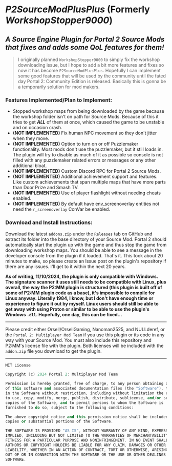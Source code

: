 # ***P2SourceModPlusPlus*** (Formerly ***WorkshopStopper9000***)

## ***A Source Engine Plugin for Portal 2 Source Mods that fixes and adds some QoL features for them!***

> I originally planned `WorkshopStopper9000` to simply fix the workshop downloading issue, but I hope to add a bit more features and fixes so now it has become `P2SourceModPlusPlus`. Hopefully I can implement some good features that will be used by the community until the fated day Portal 2: Community Edition is released. Basically this is gonna be a temporarily solution for mod makers.

### Features Implemented/Plan to Implement:

* Stopped workshop maps from being downloaded by the game because the workshop folder isn't on path for Source Mods. Because of this it tries to get ***ALL*** of them at once, which caused the game to be unstable and on occasion crash.
* **(NOT IMPLEMENTED)** Fix human NPC movement so they don't jitter when they move.
* **(NOT IMPLEMENTED)** Option to turn on or off Puzzlemaker functionality. Most mods don't use the puzzlemaker, but it still loads in. The plugin will try to disable as much of it as possible so console is not filled with any puzzlemaker related errors or messages or any other additional bloat.
* **(NOT IMPLEMENTED)** Custom Discord RPC for Portal 2 Source Mods.
* **(NOT IMPLEMENTED)** Additional achievement support and features. Like custom achievements that span multiple maps that have more parts than Door Prize and Smash TV.
* **(NOT IMPLEMENTED)** Use of player flashlight without needing cheats enabled.
* **(NOT IMPLEMENTED)** By default have env_screenoverlay entities not need the `r_screenoverlay` ConVar be enabled.

### Download and Install Instructions:

Download the latest `addons.zip` under the `Releases` tab on GitHub and extract its folder into the base directory of your Source Mod. Portal 2 should automatically start the plugin up with the game and thus stop the game from downloading workshop maps. You should be able to see a message in the developer console from the plugin if it loaded. That's it. This took about 20 minutes to make, so please create an Issue post on the plugin's repository if there are any issues. I'll get to it within the next 20 years.

**As of writing, 11/10/2024, the plugin is only compatible with Windows. The signature scanner it uses still needs to be compatible with Linux, plus overall, the way the P2:MM plugin is structured (this plugin is built off of some of P2:MM plugin code as a base), it's impossible to compile for Linux anyway. Literally 1984, I know, but I don't have enough time or experience to figure it out by myself. Linux users should still be able to get away with using Proton or similar to be able to use the plugin's Windows `.dll`. Hopefully, one day, this can be fixed...**

***
Please credit either Orsell/OrsellGaming, Nanoman2525, and NULLderef, or the `Portal 2: Multiplayer Mod Team` if you use this plugin or its code in any way with your Source Mod.
You must also include this repository and P2:MM's license file with the plugin.
Both licenses will be included with the `addon.zip` file you download to get the plugin.
***

```c++
MIT License

Copyright (c) 2024 Portal 2: Multiplayer Mod Team

Permission is hereby granted, free of charge, to any person obtaining a copy
of this software and associated documentation files (the "Software"), to deal
in the Software without restriction, including without limitation the rights
to use, copy, modify, merge, publish, distribute, sublicense, and/or sell
copies of the Software, and to permit persons to whom the Software is
furnished to do so, subject to the following conditions:

The above copyright notice and this permission notice shall be included in all
copies or substantial portions of the Software.

THE SOFTWARE IS PROVIDED "AS IS", WITHOUT WARRANTY OF ANY KIND, EXPRESS OR
IMPLIED, INCLUDING BUT NOT LIMITED TO THE WARRANTIES OF MERCHANTABILITY,
FITNESS FOR A PARTICULAR PURPOSE AND NONINFRINGEMENT. IN NO EVENT SHALL THE
AUTHORS OR COPYRIGHT HOLDERS BE LIABLE FOR ANY CLAIM, DAMAGES OR OTHER
LIABILITY, WHETHER IN AN ACTION OF CONTRACT, TORT OR OTHERWISE, ARISING FROM,
OUT OF OR IN CONNECTION WITH THE SOFTWARE OR THE USE OR OTHER DEALINGS IN THE
SOFTWARE.
```
